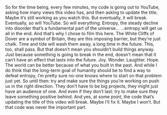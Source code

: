  So for the time being, every few minutes, my code is going out to YouTube,
asking how many views this video has, and then asking to update the title.
Maybe it’s still working as you watch this.
But eventually, it will break.
Eventually, so will YouTube.
So will everything.
Entropy, the steady decline into disorder that’s a fundamental part of the universe…
…entropy will get us all in the end.
And that’s why I chose to film this here.
The White Cliffs of Dover are a symbol of Britain,
they are this imposing barrier, but they’re just chalk.
Time and tide will wash them away, a long time in the future.
This, too, shall pass.
But that doesn’t mean you shouldn’t build things anyway.
Just because something is going to break in the end,
doesn’t mean that it can’t have an effect that lasts into the future.
Joy. Wonder. Laughter. Hope.
The world can be better because of what you built in the past.
And while I do think that the long-term goal of humanity should be
to find a way to defeat entropy,
I’m pretty sure no-one knows where to start on that problem just yet.
So until then: try and make sure the things you’re working on push us in the right direction.
They don’t have to be big projects,
they might just have an audience of one.
And even if they don’t last:
try to make sure they leave something positive behind.
And yes, at some point, the code that’s updating the title of this video will break.
Maybe I’ll fix it. Maybe I won’t.
But that code was never the important part. 
